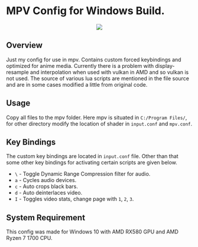 # MPV Config for Windows Build.
<p align="center"><img src="https://raw.githubusercontent.com/he2a/mpv-config/master/images/screen.jpg"></p>

## Overview
Just my config for use in mpv. Contains custom forced keybindings and optimized for anime media. Currently there is a problem with display-resample and interpolation when used with vulkan in AMD and so vulkan is not used. The source of various lua scripts are mentioned in the file source and are in some cases modified a little from original code.

## Usage
Copy all files to the mpv folder. Here mpv is situated in `C:/Program Files/`, for other directory modify the location of shader in `input.conf` and `mpv.conf`.

## Key Bindings
The custom key bindings are located in `input.conf` file. Other than that some other key bindings for activating certain scripts are given below.
* `\` - Toggle Dynamic Range Compression filter for audio.
* `a` - Cycles audio devices.
* `c` - Auto crops black bars.
* `d` - Auto deinterlaces video.
* `I` - Toggles video stats, change page with `1`, `2`, `3`.

## System Requirement
This config was made for Windows 10 with AMD RX580 GPU and AMD Ryzen 7 1700 CPU.
